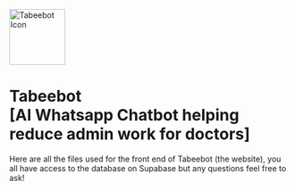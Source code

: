<img width="100" height="100" alt="Tabeebot Icon" src="https://github.com/user-attachments/assets/1b84c999-71c1-46c8-a095-4563fc0cf7f4" />
<h1> Tabeebot <br> [AI Whatsapp Chatbot helping reduce admin work for doctors] </h1>
Here are all the files used for the front end of Tabeebot (the website), you all have access to the database on Supabase but any questions feel free to ask! 
